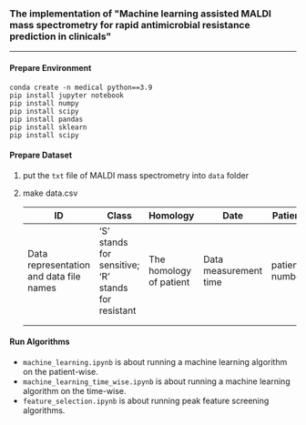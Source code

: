 ###  The implementation of "Machine learning assisted MALDI mass spectrometry for rapid antimicrobial resistance prediction in clinicals"

------

#### Prepare Environment

```shell
conda create -n medical python==3.9
pip install jupyter notebook
pip install numpy
pip install scipy
pip install pandas
pip install sklearn
pip install scipy
```

#### Prepare Dataset

1. put the `txt` file of MALDI mass spectrometry into `data` folder

2. make data.csv

   | ID                                      | Class                                              | Homology                | Date                  | Patient        |
   | --------------------------------------- | -------------------------------------------------- | ----------------------- | --------------------- | -------------- |
   | Data representation and data file names | ‘S’ stands for sensitive; ‘R’ stands for resistant | The homology of patient | Data measurement time | patient number |
   |                                         |                                                    |                         |                       |                |
   |                                         |                                                    |                         |                       |                |

#### Run Algorithms

- `machine_learning.ipynb` is about running a machine learning algorithm on the patient-wise.
- `machine_learning_time_wise.ipynb` is about running a machine learning algorithm on the time-wise.
- `feature_selection.ipynb` is about running peak feature screening algorithms.

